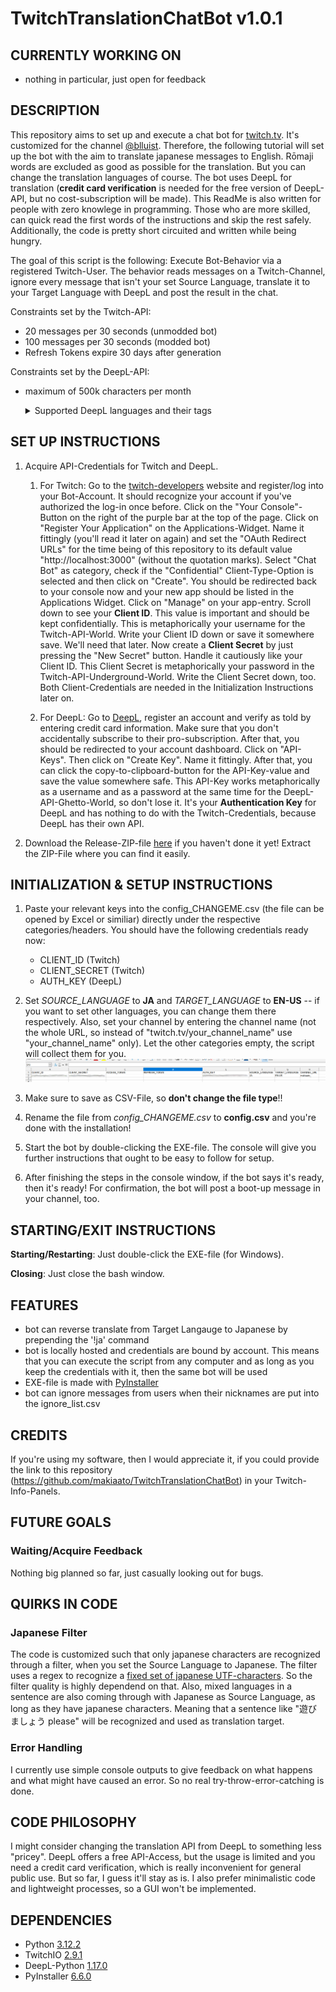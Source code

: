 # TwitchTranslationChatBot v1.0.1
## CURRENTLY WORKING ON
- nothing in particular, just open for feedback



## DESCRIPTION
This repository aims to set up and execute a chat bot for [twitch.tv](https://www.twitch.tv/). It's customized for the channel [@blluist](https://www.twitch.tv/blluist). Therefore, the following tutorial will set up the bot with the aim to translate japanese messages to English. Rōmaji words are excluded as good as possible for the translation. But you can change the translation languages of course. The bot uses DeepL for translation (**credit card verification** is needed for the free version of DeepL-API, but no cost-subscription will be made). This ReadMe is also written for people with zero knowlege in programming. Those who are more skilled, can quick read the first words of the instructions and skip the rest safely. Additionally, the code is pretty short circuited and written while being hungry. 

The goal of this script is the following: Execute Bot-Behavior via a registered Twitch-User. The behavior reads messages on a Twitch-Channel, ignore every message that isn't your set Source Language, translate it to your Target Language with DeepL and post the result in the chat.

Constraints set by the Twitch-API: 
- 20 messages per 30 seconds (unmodded bot)
- 100 messages per 30 seconds (modded bot)
- Refresh Tokens expire 30 days after generation

Constraints set by the DeepL-API:
- maximum of 500k characters per month
   <details>
   
   <summary>Supported DeepL languages and their tags</summary>
   
   | Source Tag | Target Tag | Language |
   | --- | --- | --- |
   | BG | BG | Bulgarian |
   | CS | CS | Czech |
   | DA | DA | Danish |
   | DE | DE | German |
   | EL | EL | Greek |
   | EN | EN-GB and EN-US | English |
   | ES | ES | Spanish |
   | ET | ET | Estonian |
   | FI | FI | Finnish |
   | FR | FR | French |
   | HU | HU | Hungarian |
   | ID | ID | Indonesian |
   | IT | IT | Italian |
   | JA | JA | Japanese |
   | KO | KO | Korean |
   | LT | LT | Lithuanian |
   | LV | LV | Latvian |
   | NB | NB | Norwegian (Bokmål) |
   | NL | NL | Dutch |
   | PL | PL | Polish |
   | PT | PT-BR and PT-PT | Portuguese (Brazilian & all other Portuguese varieties) |
   | RO | RO | Romanian |
   | RU | RU | Russian |
   | SK | SK | Slovak |
   | SL | SL | Slovenian |
   | SV | SV | Swedish |
   | TR | TR | Turkish |
   | UK | UK | Ukrainian |
   | ZH | ZH | Chinese (simplified) |
   </details>



## SET UP INSTRUCTIONS
1. Acquire API-Credentials for Twitch and DeepL. 
   1. For Twitch: Go to the [twitch-developers](https://dev.twitch.tv/) website and register/log into your Bot-Account. It should recognize your account if you've authorized the log-in once before. Click on the "Your Console"-Button on the right of the purple bar at the top of the page. Click on "Register Your Application" on the Applications-Widget. Name it fittingly (you'll read it later on again) and set the "OAuth Redirect URLs" for the time being of this repository to its default value "http://localhost:3000" (without the quotation marks). Select "Chat Bot" as category, check if the "Confidential" Client-Type-Option is selected and then click on "Create". You should be redirected back to your console now and your new app should be listed in the Applications Widget. Click on "Manage" on your app-entry. Scroll down to see your **Client ID**. This value is important and should be kept confidentially. This is metaphorically your username for the Twitch-API-World. Write your Client ID down or save it somewhere save. We'll need that later. Now create a **Client Secret** by just pressing the "New Secret" button. Handle it cautiously like your Client ID. This Client Secret is metaphorically your password in the Twitch-API-Underground-World. Write the Client Secret down, too. Both Client-Credentials are needed in the Initialization Instructions later on. 

   2. For DeepL: Go to [DeepL](https://www.deepl.com/), register an account and verify as told by entering credit card information. Make sure that you don't accidentally subscribe to their pro-subscription. After that, you should be redirected to your account dashboard. Click on "API-Keys". Then click on "Create Key". Name it fittingly. After that, you can click the copy-to-clipboard-button for the API-Key-value and save the value somewhere safe. This API-Key works metaphorically as a username and as a password at the same time for the DeepL-API-Ghetto-World, so don't lose it. It's your **Authentication Key** for DeepL and has nothing to do with the Twitch-Credentials, because DeepL has their own API.

3. Download the Release-ZIP-file [here](https://github.com/makiaato/TwitchTranslationChatBot/releases) if you haven't done it yet! Extract the ZIP-File where you can find it easily.



## INITIALIZATION & SETUP INSTRUCTIONS
1. Paste your relevant keys into the config_CHANGEME.csv (the file can be opened by Excel or similiar) directly under the respective categories/headers. You should have the following credentials ready now:
   - CLIENT_ID (Twitch)
   - CLIENT_SECRET (Twitch)   
   - AUTH_KEY (DeepL)

2. Set *SOURCE_LANGUAGE* to **JA** and *TARGET_LANGUAGE* to **EN-US** -- if you want to set other languages, you can change them there respectively. Also, set your channel by entering the channel name (not the whole URL, so instead of "twitch.tv/your_channel_name" use "your_channel_name" only). Let the other categories empty, the script will collect them for you. 
![Example image of the config.csv file.](/example_images/example_01.png)

3. Make sure to save as CSV-File, so **don't change the file type**!!

4. Rename the file from *config_CHANGEME.csv* to **config.csv** and you're done with the installation!

5. Start the bot by double-clicking the EXE-file. The console will give you further instructions that ought to be easy to follow for setup.

6. After finishing the steps in the console window, if the bot says it's ready, then it's ready! For confirmation, the bot will post a boot-up message in your channel, too.



## STARTING/EXIT INSTRUCTIONS
**Starting/Restarting**: Just double-click the EXE-file (for Windows).

**Closing**: Just close the bash window.



## FEATURES
- bot can reverse translate from Target Langauge to Japanese by prepending the '!ja' command
- bot is locally hosted and credentials are bound by account. This means that you can execute the script from any computer and as long as you keep the credentials with it, then the same bot will be used
- EXE-file is made with [PyInstaller](https://pyinstaller.org/en/stable/)
- bot can ignore messages from users when their nicknames are put into the ignore_list.csv



## CREDITS
If you're using my software, then I would appreciate it, if you could provide the link to this repository (https://github.com/makiaato/TwitchTranslationChatBot) in your Twitch-Info-Panels. 



## FUTURE GOALS 
### Waiting/Acquire Feedback
Nothing big planned so far, just casually looking out for bugs. 



## QUIRKS IN CODE
### Japanese Filter
The code is customized such that only japanese characters are recognized through a filter, when you set the Source Language to Japanese. The filter uses a regex to recognize a [fixed set of japanese UTF-characters](http://www.rikai.com/library/kanjitables/kanji_codes.unicode.shtml). So the filter quality is highly dependend on that. Also, mixed languages in a sentence are also coming through with Japanese as Source Language, as long as they have japanese characters. Meaning that a sentence like "遊びましょう please" will be recognized and used as translation target. 

### Error Handling
I currently use simple console outputs to give feedback on what happens and what might have caused an error. So no real try-throw-error-catching is done. 



## CODE PHILOSOPHY
I might consider changing the translation API from DeepL to something less "pricey". DeepL offers a free API-Access, but the usage is limited and you need a credit card verification, which is really inconvenient for general public use. But so far, I guess it'll stay as is. I also prefer minimalistic code and lightweight processes, so a GUI won't be implemented. 



## DEPENDENCIES
- Python [3.12.2](https://devguide.python.org/versions/)
- TwitchIO [2.9.1](https://github.com/PythonistaGuild/TwitchIO)
- DeepL-Python [1.17.0](https://github.com/DeepLcom/deepl-python)
- PyInstaller [6.6.0](https://github.com/pyinstaller/pyinstaller)
